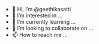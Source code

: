 - 👋 Hi, I’m @geethikasatti
- 👀 I’m interested in ...
- 🌱 I’m currently learning ...
- 💞️ I’m looking to collaborate on ...
- 📫 How to reach me ...

<!---
geethikasatti/geethikasatti is a ✨ special ✨ repository because its `README.md` (this file) appears on your GitHub profile.
You can click the Preview link to take a look at your changes.
--->
